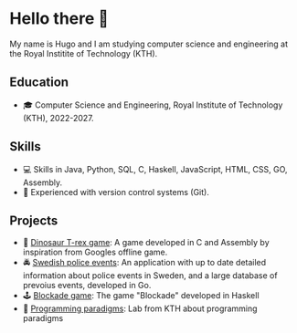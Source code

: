 # Hello there 👋

My name is Hugo and I am studying computer science and engineering at the Royal Institite of Technology (KTH).

## Education
* 🎓 Computer Science and Engineering, Royal Institute of Technology (KTH), 2022-2027.

## Skills
* 💻 Skills in Java, Python, SQL, C, Haskell, JavaScript, HTML, CSS, GO, Assembly.
* 🔧 Experienced with version control systems (Git).

## Projects
* 🦖 [Dinosaur T-rex game](https://github.com/hugoahus/chipkit_pixel_game): A game developed in C and Assembly by inspiration from Googles offline game.
* 🚔 [Swedish police events](https://github.com/hugoahus/swedish-police-events): An application with up to date detailed information about police events in Sweden, and a large database of prevoius events, developed in Go.
* 🕹️ [Blockade game](https://github.com/hugoahus/blockade): The game "Blockade" developed in Haskell
* 🤖 [Programming paradigms](https://github.com/hugoahus/programming_paradigms): Lab from KTH about programming paradigms

